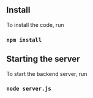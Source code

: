 ## Install
To install the code, run 
### `npm install`

## Starting the server

To start the backend server, run
### `node server.js`